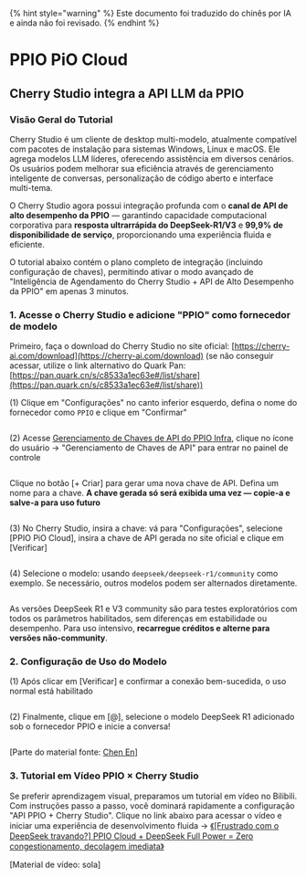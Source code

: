 
{% hint style="warning" %}
Este documento foi traduzido do chinês por IA e ainda não foi revisado.
{% endhint %}

# PPIO PiO Cloud

## Cherry Studio integra a API LLM da PPIO

### [​](https://ppinfra.com/docs/third-party/cherry-studio-use#%E6%95%99%E7%A8%8B%E6%A6%82%E8%BF%B0)Visão Geral do Tutorial <a href="#e6-95-99-e7-a8-8b-e6-a6-82-e8-bf-b0" id="e6-95-99-e7-a8-8b-e6-a6-82-e8-bf-b0"></a>

Cherry Studio é um cliente de desktop multi-modelo, atualmente compatível com pacotes de instalação para sistemas Windows, Linux e macOS. Ele agrega modelos LLM líderes, oferecendo assistência em diversos cenários. Os usuários podem melhorar sua eficiência através de gerenciamento inteligente de conversas, personalização de código aberto e interface multi-tema.

O Cherry Studio agora possui integração profunda com o **canal de API de alto desempenho da PPIO** — garantindo capacidade computacional corporativa para **resposta ultrarrápida do DeepSeek-R1/V3** e **99,9% de disponibilidade de serviço**, proporcionando uma experiência fluida e eficiente.

O tutorial abaixo contém o plano completo de integração (incluindo configuração de chaves), permitindo ativar o modo avançado de "Inteligência de Agendamento do Cherry Studio + API de Alto Desempenho da PPIO" em apenas 3 minutos.

### [​](https://ppinfra.com/docs/third-party/cherry-studio-use#1-%E8%BF%9B%E5%85%A5-cherrystudio%EF%BC%8C%E6%B7%BB%E5%8A%A0-%E2%80%9Cppio%E2%80%9D-%E4%BD%9C%E4%B8%BA%E6%A8%A1%E5%9E%8B%E6%8F%90%E4%BE%9B%E5%95%86)1. Acesse o Cherry Studio e adicione "PPIO" como fornecedor de modelo <a href="#id-1-e8-bf-9b-e5-85-a5-cherrystudio-ef-bc-8c-e6-b7-bb-e5-8a-a0-e2-80-9cppio-e2-80-9d-e4-bd-9c-e4-b8-ba" id="id-1-e8-bf-9b-e5-85-a5-cherrystudio-ef-bc-8c-e6-b7-bb-e5-8a-a0-e2-80-9cppio-e2-80-9d-e4-bd-9c-e4-b8-ba"></a>

Primeiro, faça o download do Cherry Studio no site oficial: [ ](https://cherry-ai.com/download)[https://cherry-ai.com/download](https://cherry-ai.com/download) (se não conseguir acessar, utilize o link alternativo do Quark Pan: [https://pan.quark.cn/s/c8533a1ec63e#/list/share](https://pan.quark.cn/s/c8533a1ec63e#/list/share))

(1) Clique em "Configurações" no canto inferior esquerdo, defina o nome do fornecedor como `PPIO` e clique em "Confirmar"

<figure><img src="https://static.ppinfra.com/docs/image/llm/cherry-studio-setting.png" alt=""><figcaption></figcaption></figure>

(2) Acesse [Gerenciamento de Chaves de API do PPIO Infra](https://ppinfra.com/user/register?invited_by=JYT9GD\&utm_source=github_cherry-studio), clique no ícone do usuário → "Gerenciamento de Chaves de API" para entrar no painel de controle

<figure><img src="https://static.ppinfra.com/docs/image/llm/ppinfra-create-api-key-01.png" alt=""><figcaption></figcaption></figure>

Clique no botão [+ Criar] para gerar uma nova chave de API. Defina um nome para a chave. **A chave gerada só será exibida uma vez — copie-a e salve-a para uso futuro**

<figure><img src="https://static.ppinfra.com/docs/image/llm/ppinfra-create-api-key-02.png" alt=""><figcaption></figcaption></figure>

(3) No Cherry Studio, insira a chave: vá para "Configurações", selecione [PPIO PiO Cloud], insira a chave de API gerada no site oficial e clique em [Verificar]

<figure><img src="https://static.ppinfra.com/docs/image/llm/cherry-studio-3601.PNG" alt=""><figcaption></figcaption></figure>

(4) Selecione o modelo: usando `deepseek/deepseek-r1/community` como exemplo. Se necessário, outros modelos podem ser alternados diretamente.

<figure><img src="https://static.ppinfra.com/docs/image/llm/cherry-studio-3602.PNG" alt=""><figcaption></figcaption></figure>

As versões DeepSeek R1 e V3 community são para testes exploratórios com todos os parâmetros habilitados, sem diferenças em estabilidade ou desempenho. Para uso intensivo, **recarregue créditos e alterne para versões não-community**.

### [​](https://ppinfra.com/docs/third-party/cherry-studio-use#2-%E6%A8%A1%E5%9E%8B%E4%BD%BF%E7%94%A8%E9%85%8D%E7%BD%AE)2. Configuração de Uso do Modelo <a href="#id-2-e6-a8-a1-e5-9e-8b-e4-bd-bf-e7-94-a8-e9-85-8d-e7-bd-ae" id="id-2-e6-a8-a1-e5-9e-8b-e4-bd-bf-e7-94-a8-e9-85-8d-e7-bd-ae"></a>

(1) Após clicar em [Verificar] e confirmar a conexão bem-sucedida, o uso normal está habilitado

<figure><img src="https://static.ppinfra.com/docs/image/llm/cherry-studio-3603.png" alt=""><figcaption></figcaption></figure>

(2) Finalmente, clique em [@], selecione o modelo DeepSeek R1 adicionado sob o fornecedor PPIO e inicie a conversa!

<figure><img src="https://static.ppinfra.com/docs/image/llm/cherry-studio-ppio-config-02.png" alt=""><figcaption></figcaption></figure>

[Parte do material fonte: [Chen En](https://www.kdocs.cn/l/ctGiF5K6PQoO)]

### [​](https://ppinfra.com/docs/third-party/cherry-studio-use#3-ppio%C3%97cherry-studio-%E8%A7%86%E9%A2%91%E4%BD%BF%E7%94%A8%E6%95%99%E7%A8%8B)3. Tutorial em Vídeo PPIO × Cherry Studio <a href="#id-3-ppio-c3-97cherry-studio-e8-a7-86-e9-a2-91-e4-bd-bf-e7-94-a8-e6-95-99-e7-a8-8b" id="id-3-ppio-c3-97cherry-studio-e8-a7-86-e9-a2-91-e4-bd-bf-e7-94-a8-e6-95-99-e7-a8-8b"></a>

Se preferir aprendizagem visual, preparamos um tutorial em vídeo no Bilibili. Com instruções passo a passo, você dominará rapidamente a configuração "API PPIO + Cherry Studio". Clique no link abaixo para acessar o vídeo e iniciar uma experiência de desenvolvimento fluida → [《[Frustrado com o DeepSeek travando?] PPIO Cloud + DeepSeek Full Power = Zero congestionamento, decolagem imediata》](https://www.bilibili.com/video/BV1BZNmeTEwg/?buvid=XX82F37818653072D274A6BB8A4FE7938A30C\&from_spmid=search.search-result.0.0\&is_story_h5=false\&mid=3CpKQv%2Bjnb8k6iTGlUl1eH8FTQ%2FSZMtL1rElX6M3iMo%3D\&plat_id=116\&share_from=ugc\&share_medium=android\&share_plat=android\&share_session_id=b892268f-5751-4f6e-9690-50b37855d346\&share_source=WEIXIN\&share_source=weixin\&share_tag=s_i\&spmid=united.player-video-detail.0.0\&timestamp=1739160448\&unique_k=eKDZuRP\&up_id=3546757841554023\&vd_source=50fea165795ccc47455a165f5bcaeed2)

[Material de vídeo: sola]